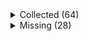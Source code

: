 <details><summary>Collected (64)</summary>
<p>

| Packet |
| --- |
| login |
| custom_payload |
| difficulty |
| abilities |
| held_item_slot |
| declare_recipes |
| tags |
| entity_status |
| declare_commands |
| unlock_recipes |
| position |
| player_info |
| update_view_position |
| update_light |
| map_chunk |
| spawn_entity_living |
| entity_metadata |
| entity_update_attributes |
| world_border |
| update_time |
| spawn_position |
| window_items |
| set_slot |
| update_health |
| experience |
| keep_alive |
| entity_equipment |
| advancements |
| world_event |
| block_change |
| multi_block_change |
| entity_velocity |
| entity_move_look |
| entity_head_rotation |
| entity_teleport |
| entity_look |
| rel_entity_move |
| entity_destroy |
| sound_effect |
| chat |
| spawn_entity |
| named_entity_spawn |
| tab_complete |
| combat_event |
| unload_chunk |
| respawn |
| game_state_change |
| set_cooldown |
| map |
| title |
| scoreboard_objective |
| scoreboard_display_objective |
| scoreboard_score |
| named_sound_effect |
| entity_effect |
| remove_entity_effect |
| open_window |
| transaction |
| craft_progress_bar |
| close_window |
| boss_bar |
| spawn_entity_painting |
| collect |
| statistics |

</p>
</details>
<details><summary>Missing (28)</summary>
<p>

| Packet |
| --- |
| spawn_entity_experience_orb |
| spawn_entity_weather |
| animation |
| block_break_animation |
| tile_entity_data |
| block_action |
| face_player |
| nbt_query_response |
| kick_disconnect |
| explosion |
| open_horse_window |
| world_particles |
| trade_list |
| entity |
| vehicle_move |
| open_book |
| open_sign_entity |
| craft_recipe_response |
| resource_pack_send |
| camera |
| update_view_distance |
| attach_entity |
| set_passengers |
| teams |
| entity_sound_effect |
| stop_sound |
| playerlist_header |
| select_advancement_tab |

</p>
</details>